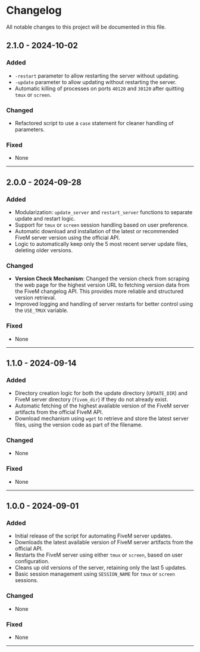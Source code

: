 # Changelog

All notable changes to this project will be documented in this file.

## 2.1.0 - 2024-10-02

### Added
- `-restart` parameter to allow restarting the server without updating.
- `-update` parameter to allow updating without restarting the server.
- Automatic killing of processes on ports `40120` and `30120` after quitting `tmux` or `screen`.

### Changed
- Refactored script to use a `case` statement for cleaner handling of parameters.

### Fixed
- None

---

## 2.0.0 - 2024-09-28

### Added
- Modularization: `update_server` and `restart_server` functions to separate update and restart logic.
- Support for `tmux` or `screen` session handling based on user preference.
- Automatic download and installation of the latest or recommended FiveM server version using the official API.
- Logic to automatically keep only the 5 most recent server update files, deleting older versions.

### Changed
- **Version Check Mechanism**: Changed the version check from scraping the web page for the highest version URL to fetching version data from the FiveM changelog API. This provides more reliable and structured version retrieval.
- Improved logging and handling of server restarts for better control using the `USE_TMUX` variable.

### Fixed
- None

---

## 1.1.0 - 2024-09-14

### Added
- Directory creation logic for both the update directory (`UPDATE_DIR`) and FiveM server directory (`fivem_dir`) if they do not already exist.
- Automatic fetching of the highest available version of the FiveM server artifacts from the official FiveM API.
- Download mechanism using `wget` to retrieve and store the latest server files, using the version code as part of the filename.

### Changed
- None

### Fixed
- None

---

## 1.0.0 - 2024-09-01

### Added
- Initial release of the script for automating FiveM server updates.
- Downloads the latest available version of FiveM server artifacts from the official API.
- Restarts the FiveM server using either `tmux` or `screen`, based on user configuration.
- Cleans up old versions of the server, retaining only the last 5 updates.
- Basic session management using `SESSION_NAME` for `tmux` or `screen` sessions.

### Changed
- None

### Fixed
- None

---